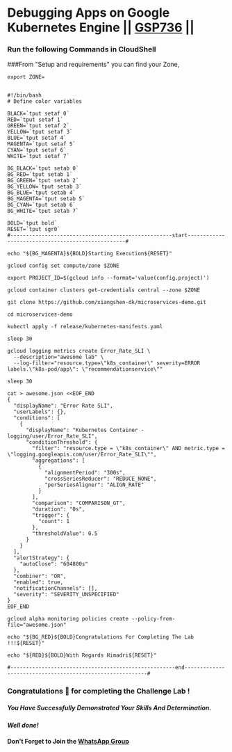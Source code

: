 # Debugging Apps on Google Kubernetes Engine || [GSP736](https://www.cloudskillsboost.google/focuses/13065?parent=catalog) ||

### Run the following Commands in CloudShell
###From "Setup and requirements" you can find your Zone,
```
export ZONE=
```
```

#!/bin/bash
# Define color variables

BLACK=`tput setaf 0`
RED=`tput setaf 1`
GREEN=`tput setaf 2`
YELLOW=`tput setaf 3`
BLUE=`tput setaf 4`
MAGENTA=`tput setaf 5`
CYAN=`tput setaf 6`
WHITE=`tput setaf 7`

BG_BLACK=`tput setab 0`
BG_RED=`tput setab 1`
BG_GREEN=`tput setab 2`
BG_YELLOW=`tput setab 3`
BG_BLUE=`tput setab 4`
BG_MAGENTA=`tput setab 5`
BG_CYAN=`tput setab 6`
BG_WHITE=`tput setab 7`

BOLD=`tput bold`
RESET=`tput sgr0`
#----------------------------------------------------start--------------------------------------------------#

echo "${BG_MAGENTA}${BOLD}Starting Execution${RESET}"

gcloud config set compute/zone $ZONE

export PROJECT_ID=$(gcloud info --format='value(config.project)')

gcloud container clusters get-credentials central --zone $ZONE

git clone https://github.com/xiangshen-dk/microservices-demo.git

cd microservices-demo

kubectl apply -f release/kubernetes-manifests.yaml

sleep 30

gcloud logging metrics create Error_Rate_SLI \
  --description="awesome lab" \
  --log-filter="resource.type=\"k8s_container\" severity=ERROR labels.\"k8s-pod/app\": \"recommendationservice\"" 

sleep 30

cat > awesome.json <<EOF_END
{
  "displayName": "Error Rate SLI",
  "userLabels": {},
  "conditions": [
    {
      "displayName": "Kubernetes Container - logging/user/Error_Rate_SLI",
      "conditionThreshold": {
        "filter": "resource.type = \"k8s_container\" AND metric.type = \"logging.googleapis.com/user/Error_Rate_SLI\"",
        "aggregations": [
          {
            "alignmentPeriod": "300s",
            "crossSeriesReducer": "REDUCE_NONE",
            "perSeriesAligner": "ALIGN_RATE"
          }
        ],
        "comparison": "COMPARISON_GT",
        "duration": "0s",
        "trigger": {
          "count": 1
        },
        "thresholdValue": 0.5
      }
    }
  ],
  "alertStrategy": {
    "autoClose": "604800s"
  },
  "combiner": "OR",
  "enabled": true,
  "notificationChannels": [],
  "severity": "SEVERITY_UNSPECIFIED"
}
EOF_END

gcloud alpha monitoring policies create --policy-from-file="awesome.json"

echo "${BG_RED}${BOLD}Congratulations For Completing The Lab !!!${RESET}"

echo "${RED}${BOLD}With Regards Himadri${RESET}"

#-----------------------------------------------------end----------------------------------------------------------#

```
### Congratulations 🎉 for completing the Challenge Lab !

##### *You Have Successfully Demonstrated Your Skills And Determination.*

#### *Well done!*

#### Don't Forget to Join the [WhatsApp Group](https://chat.whatsapp.com/CcX9gXycV1lKmOjnZQCk7g) 
